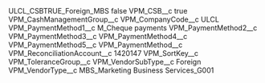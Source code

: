 <?xml version="1.0" encoding="UTF-8"?>
<CustomMetadata xmlns="http://soap.sforce.com/2006/04/metadata" xmlns:xsi="http://www.w3.org/2001/XMLSchema-instance" xmlns:xsd="http://www.w3.org/2001/XMLSchema">
    <label>ULCL_CSBTRUE_Foreign_MBS</label>
    <protected>false</protected>
    <values>
        <field>VPM_CSB__c</field>
        <value xsi:type="xsd:boolean">true</value>
    </values>
    <values>
        <field>VPM_CashManagementGroup__c</field>
        <value xsi:nil="true"/>
    </values>
    <values>
        <field>VPM_CompanyCode__c</field>
        <value xsi:type="xsd:string">ULCL</value>
    </values>
    <values>
        <field>VPM_PaymentMethod1__c</field>
        <value xsi:type="xsd:string">M_Cheque payments</value>
    </values>
    <values>
        <field>VPM_PaymentMethod2__c</field>
        <value xsi:nil="true"/>
    </values>
    <values>
        <field>VPM_PaymentMethod3__c</field>
        <value xsi:nil="true"/>
    </values>
    <values>
        <field>VPM_PaymentMethod4__c</field>
        <value xsi:nil="true"/>
    </values>
    <values>
        <field>VPM_PaymentMethod5__c</field>
        <value xsi:nil="true"/>
    </values>
    <values>
        <field>VPM_PaymentMethod__c</field>
        <value xsi:nil="true"/>
    </values>
    <values>
        <field>VPM_ReconciliationAccount__c</field>
        <value xsi:type="xsd:string">1420147</value>
    </values>
    <values>
        <field>VPM_SortKey__c</field>
        <value xsi:nil="true"/>
    </values>
    <values>
        <field>VPM_ToleranceGroup__c</field>
        <value xsi:nil="true"/>
    </values>
    <values>
        <field>VPM_VendorSubType__c</field>
        <value xsi:type="xsd:string">Foreign</value>
    </values>
    <values>
        <field>VPM_VendorType__c</field>
        <value xsi:type="xsd:string">MBS_Marketing Business Services_G001</value>
    </values>
</CustomMetadata>

